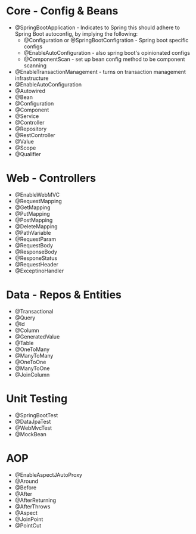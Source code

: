 # Core - Config & Beans
 - @SpringBootApplication - Indicates to Spring this should adhere to Spring Boot autoconfig, by implying the following:
   - @Configuration or @SpringBootConfigration - Spring boot specific configs
   - @EnableAutoConfiguration - also spring boot's opinionated configs
   - @ComponentScan - set up bean config method to be component scanning
 - @EnableTransactionManagement - turns on transaction management infrastructure
 - @EnableAutoConfiguration
 - @Autowired
 - @Bean
 - @Configuration
 - @Component
 - @Service
 - @Controller
 - @Repository
 - @RestController
 - @Value
 - @Scope
 - @Qualifier


# Web - Controllers
 - @EnableWebMVC
 - @RequestMapping
 - @GetMapping
 - @PutMapping
 - @PostMapping
 - @DeleteMapping
 - @PathVariable
 - @RequestParam
 - @RequestBody
 - @ResponseBody
 - @ResponeStatus
 - @RequestHeader
 - @ExceptinoHandler

# Data - Repos & Entities
 - @Transactional
 - @Query
 - @Id
 - @Column
 - @GeneratedValue
 - @Table
 - @OneToMany
 - @ManyToMany
 - @OneToOne
 - @ManyToOne
 - @JoinColumn


# Unit Testing
 - @SpringBootTest
 - @DataJpaTest
 - @WebMvcTest
 - @MockBean

# AOP
 - @EnableAspectJAutoProxy
 - @Around
 - @Before
 - @After
 - @AfterReturning
 - @AfterThrows
 - @Aspect
 - @JoinPoint
 - @PointCut
